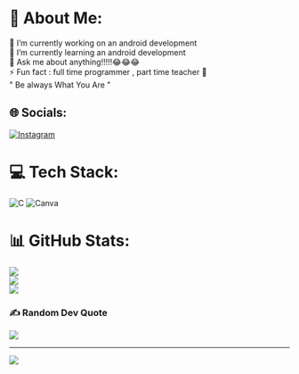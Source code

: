 # 💫 About Me:
🔭 I’m currently working on an android development<br>🌱 I’m currently learning an android development<br>💬 Ask me about anything!!!!!😂😂😂<br>⚡ Fun fact : full time programmer , part time teacher 👿<br>" Be always What You Are "


## 🌐 Socials:
[![Instagram](https://img.shields.io/badge/Instagram-%23E4405F.svg?logo=Instagram&logoColor=white)](https://instagram.com/er_kaushikpandav) 

# 💻 Tech Stack:
![C](https://img.shields.io/badge/c-%2300599C.svg?style=flat&logo=c&logoColor=white) ![Canva](https://img.shields.io/badge/Canva-%2300C4CC.svg?style=flat&logo=Canva&logoColor=white)
# 📊 GitHub Stats:
![](https://github-readme-stats.vercel.app/api?username=Kaushik-Pandav&theme=swift&hide_border=false&include_all_commits=true&count_private=false)<br/>
![](https://github-readme-streak-stats.herokuapp.com/?user=Kaushik-Pandav&theme=swift&hide_border=false)<br/>
![](https://github-readme-stats.vercel.app/api/top-langs/?username=Kaushik-Pandav&theme=swift&hide_border=false&include_all_commits=true&count_private=false&layout=compact)

### ✍️ Random Dev Quote
![](https://quotes-github-readme.vercel.app/api?type=horizontal&theme=tokyonight)

---
[![](https://visitcount.itsvg.in/api?id=Kaushik-Pandav&icon=3&color=3)](https://visitcount.itsvg.in)

<!-- Proudly created with GPRM ( https://gprm.itsvg.in ) -->

